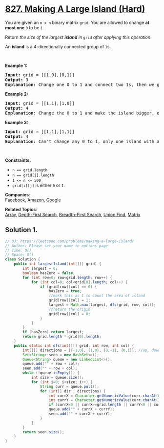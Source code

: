 # [827. Making A Large Island (Hard)](https://leetcode.com/problems/making-a-large-island/)

<p>You are given an <code>n x n</code> binary matrix <code>grid</code>. You are allowed to change <strong>at most one</strong> <code>0</code> to be <code>1</code>.</p>

<p>Return <em>the size of the largest <strong>island</strong> in</em> <code>grid</code> <em>after applying this operation</em>.</p>

<p>An <strong>island</strong> is a 4-directionally connected group of <code>1</code>s.</p>

<p>&nbsp;</p>
<p><strong>Example 1:</strong></p>

<pre><strong>Input:</strong> grid = [[1,0],[0,1]]
<strong>Output:</strong> 3
<strong>Explanation:</strong> Change one 0 to 1 and connect two 1s, then we get an island with area = 3.
</pre>

<p><strong>Example 2:</strong></p>

<pre><strong>Input:</strong> grid = [[1,1],[1,0]]
<strong>Output:</strong> 4
<strong>Explanation: </strong>Change the 0 to 1 and make the island bigger, only one island with area = 4.</pre>

<p><strong>Example 3:</strong></p>

<pre><strong>Input:</strong> grid = [[1,1],[1,1]]
<strong>Output:</strong> 4
<strong>Explanation:</strong> Can't change any 0 to 1, only one island with area = 4.
</pre>

<p>&nbsp;</p>
<p><strong>Constraints:</strong></p>

<ul>
	<li><code>n == grid.length</code></li>
	<li><code>n == grid[i].length</code></li>
	<li><code>1 &lt;= n &lt;= 500</code></li>
	<li><code>grid[i][j]</code> is either <code>0</code> or <code>1</code>.</li>
</ul>

**Companies**:  
[Facebook](https://leetcode.com/company/facebook), [Amazon](https://leetcode.com/company/amazon), [Google](https://leetcode.com/company/google)

**Related Topics**:  
[Array](https://leetcode.com/tag/array/), [Depth-First Search](https://leetcode.com/tag/depth-first-search/), [Breadth-First Search](https://leetcode.com/tag/breadth-first-search/), [Union Find](https://leetcode.com/tag/union-find/), [Matrix](https://leetcode.com/tag/matrix/)

## Solution 1.

```java
// OJ: https://leetcode.com/problems/making-a-large-island/
// Author: Please set your name in options page
// Time: O()
// Space: O()
class Solution {
    public int largestIsland(int[][] grid) {
        int largest = 0;
        boolean hasZero = false;
        for (int row=0; row<grid.length; row++) {
            for (int col=0; col<grid[0].length; col++) {
                if (grid[row][col] == 0) {
                    hasZero = true;
                    //mark this as 1 to count the area of island
                    grid[row][col] = 1;
                    largest = Math.max(largest, dfs(grid, row, col));
                    //return the origin
                    grid[row][col] = 0;
                }
            }
        }
        if (hasZero) return largest;
        return grid.length * grid[0].length;
    }
    public static int dfs(int[][] grid, int row, int col) {
        int[][] directions = {{-1,0}, {1,0}, {0,-1}, {0,1}}; //up, down, left, right
        Set<String> seen = new HashSet<>();
        Queue<String> queue = new LinkedList<>();
        queue.add("" + row + col);
        seen.add("" + row + col);
        while (!queue.isEmpty()) {
            int size = queue.size();
            for (int i=0; i<size; i++) {
                String curr = queue.poll();
                for (int[] dir : directions) {
                    int currX = Character.getNumericValue(curr.charAt(0)) + dir[0];
                    int currY = Character.getNumericValue(curr.charAt(1)) + dir[1];
                    if (currX<0 || currX>=grid.length || currY<0 || currY>=grid[0].length || grid[currX][currY] == 0 || seen.contains("" + currX + currY)) continue;
                    queue.add("" + currX + currY);
                    seen.add("" + currX + currY);
                }
            }
        }
        return seen.size();
    }
}

```
